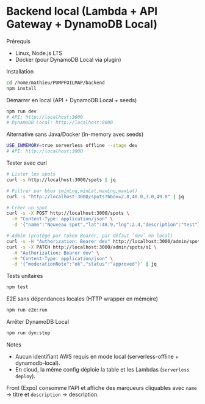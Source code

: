 # Backend local (Lambda + API Gateway + DynamoDB Local)

Prérequis
- Linux, Node.js LTS
- Docker (pour DynamoDB Local via plugin)

Installation
```bash
cd /home/mathieu/PUMPFOILMAP/backend
npm install
```

Démarrer en local (API + DynamoDB Local + seeds)
```bash
npm run dev
# API: http://localhost:3000
# DynamoDB Local: http://localhost:8000
```

Alternative sans Java/Docker (in-memory avec seeds)
```bash
USE_INMEMORY=true serverless offline --stage dev
# API: http://localhost:3000
```

Tester avec curl
```bash
# Lister les spots
curl -s http://localhost:3000/spots | jq

# Filtrer par bbox (minLng,minLat,maxLng,maxLat)
curl -s "http://localhost:3000/spots?bbox=2.0,48.0,3.0,49.0" | jq

# Créer un spot
curl -s -X POST http://localhost:3000/spots \
  -H "Content-Type: application/json" \
  -d '{"name":"Nouveau spot","lat":48.9,"lng":2.4,"description":"test"}' | jq

# Admin (protégé par token Bearer, par défaut `dev` en local)
curl -s -H "Authorization: Bearer dev" http://localhost:3000/admin/spots/pending | jq
curl -s -X PATCH http://localhost:3000/admin/spots/s1 \
  -H "Authorization: Bearer dev" \
  -H "Content-Type: application/json" \
  -d '{"moderationNote":"ok","status":"approved"}' | jq
```

Tests unitaires
```bash
npm test
```

E2E sans dépendances locales (HTTP wrapper en mémoire)
```bash
npm run e2e:run
```

Arrêter DynamoDB Local
```bash
npm run dyn:stop
```

Notes
- Aucun identifiant AWS requis en mode local (serverless-offline + dynamodb-local).
- En cloud, la même config déploie la table et les Lambdas (`serverless deploy`).

Front (Expo) consomme l'API et affiche des marqueurs cliquables avec `name` -> titre et `description` -> description.
